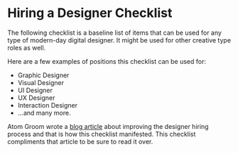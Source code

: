 # Hiring a Designer Checklist
The following checklist is a baseline list of items that can be used for any type of modern-day digital designer. It might be used for other creative type roles as well.

Here are a few examples of positions this checklist can be used for:

* Graphic Designer
* Visual Designer
* UI Designer
* UX Designer
* Interaction Designer
* ...and many more.

Atom Groom wrote a [blog article](http://www.atomgroom.com/thoughts) about improving the designer hiring process and that is how this checklist manifested. This checklist compliments that article to be sure to read it over.